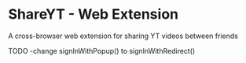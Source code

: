 # ShareYT - Web Extension

A cross-browser web extension for sharing YT videos between friends

TODO
-change signInWithPopup() to signInWithRedirect()
